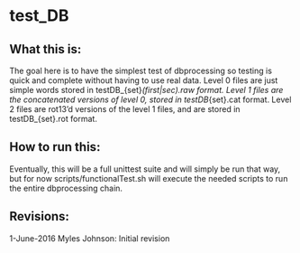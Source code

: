 test_DB
=======

What this is:
-------------
The goal here is to have the simplest test of dbprocessing so testing is quick
and complete without having to use real data. Level 0 files are just simple
words stored in testDB_{set}_(first|sec).raw format. Level 1 files are the
concatenated versions of level 0, stored in testDB_{set}.cat format. Level 2
files are rot13’d versions of the level 1 files, and are stored in
testDB_{set}.rot format.


How to run this:
----------------
Eventually, this will be a full unittest suite and will simply be run that way,
but for now scripts/functionalTest.sh will execute the needed scripts to run the
entire dbprocessing chain.


Revisions:
----------
1-June-2016 Myles Johnson: Initial revision
